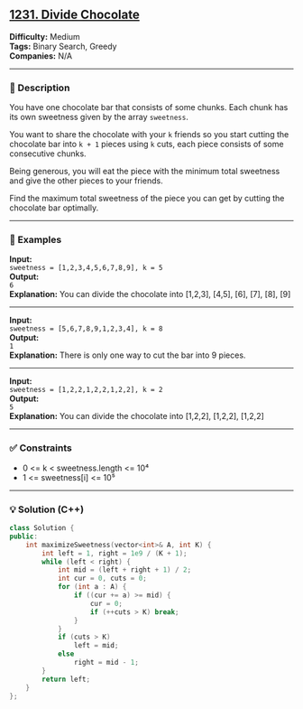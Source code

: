 ## [1231. Divide Chocolate](https://leetcode.com/problems/divide-chocolate/)

**Difficulty:** Medium  
**Tags:** Binary Search, Greedy  
**Companies:** N/A

---

### 📝 Description

You have one chocolate bar that consists of some chunks. Each chunk has its own sweetness given by the array `sweetness`.

You want to share the chocolate with your `k` friends so you start cutting the chocolate bar into `k + 1` pieces using `k` cuts, each piece consists of some consecutive chunks.

Being generous, you will eat the piece with the minimum total sweetness and give the other pieces to your friends.

Find the maximum total sweetness of the piece you can get by cutting the chocolate bar optimally.

---

### 📘 Examples

**Input:**  
`sweetness = [1,2,3,4,5,6,7,8,9], k = 5`  
**Output:**  
`6`  
**Explanation:** You can divide the chocolate into [1,2,3], [4,5], [6], [7], [8], [9]

---

**Input:**  
`sweetness = [5,6,7,8,9,1,2,3,4], k = 8`  
**Output:**  
`1`  
**Explanation:** There is only one way to cut the bar into 9 pieces.

---

**Input:**  
`sweetness = [1,2,2,1,2,2,1,2,2], k = 2`  
**Output:**  
`5`  
**Explanation:** You can divide the chocolate into [1,2,2], [1,2,2], [1,2,2]

---

### ✅ Constraints

- 0 <= k < sweetness.length <= 10⁴
- 1 <= sweetness[i] <= 10⁵

---

### 💡 Solution (C++)

```cpp
class Solution {
public:
    int maximizeSweetness(vector<int>& A, int K) {
        int left = 1, right = 1e9 / (K + 1);
        while (left < right) {
            int mid = (left + right + 1) / 2;
            int cur = 0, cuts = 0;
            for (int a : A) {
                if ((cur += a) >= mid) {
                    cur = 0;
                    if (++cuts > K) break;
                }
            }
            if (cuts > K)
                left = mid;
            else
                right = mid - 1;
        }
        return left;
    }
};
```
